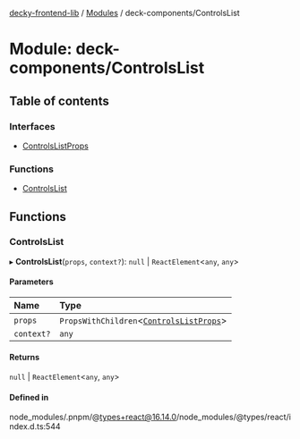 [decky-frontend-lib](../README.md) / [Modules](../modules.md) / deck-components/ControlsList

# Module: deck-components/ControlsList

## Table of contents

### Interfaces

- [ControlsListProps](../interfaces/deck_components_ControlsList.ControlsListProps.md)

### Functions

- [ControlsList](deck_components_ControlsList.md#controlslist)

## Functions

### ControlsList

▸ **ControlsList**(`props`, `context?`): ``null`` \| `ReactElement`<`any`, `any`\>

#### Parameters

| Name | Type |
| :------ | :------ |
| `props` | `PropsWithChildren`<[`ControlsListProps`](../interfaces/deck_components_ControlsList.ControlsListProps.md)\> |
| `context?` | `any` |

#### Returns

``null`` \| `ReactElement`<`any`, `any`\>

#### Defined in

node_modules/.pnpm/@types+react@16.14.0/node_modules/@types/react/index.d.ts:544
